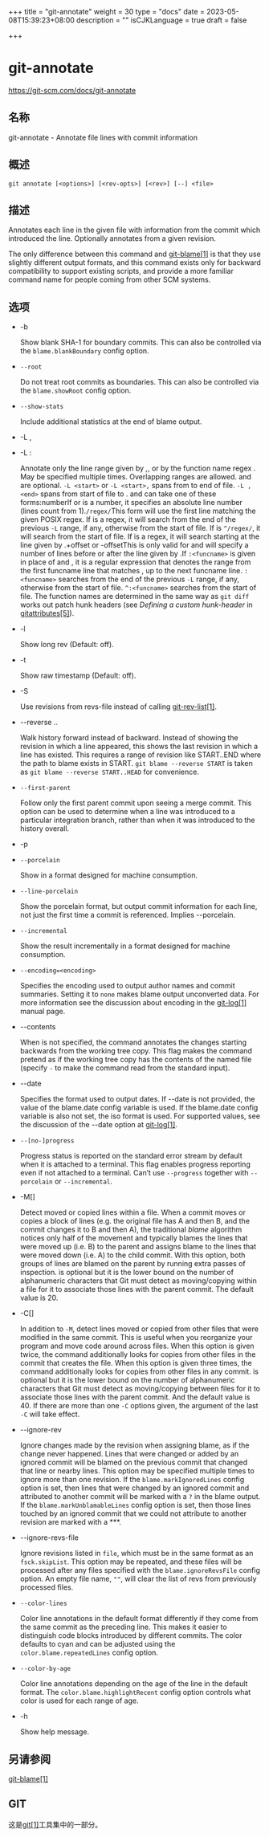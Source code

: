 +++
title = "git-annotate"
weight = 30
type = "docs"
date = 2023-05-08T15:39:23+08:00
description = ""
isCJKLanguage = true
draft = false

+++

# git-annotate

https://git-scm.com/docs/git-annotate

## 名称

git-annotate - Annotate file lines with commit information

## 概述

```
git annotate [<options>] [<rev-opts>] [<rev>] [--] <file>
```

## 描述

Annotates each line in the given file with information from the commit which introduced the line. Optionally annotates from a given revision.

The only difference between this command and [git-blame[1]](../git-blame) is that they use slightly different output formats, and this command exists only for backward compatibility to support existing scripts, and provide a more familiar command name for people coming from other SCM systems.

## 选项

- -b

  Show blank SHA-1 for boundary commits. This can also be controlled via the `blame.blankBoundary` config option.

- `--root`

  Do not treat root commits as boundaries. This can also be controlled via the `blame.showRoot` config option.

- `--show-stats`

  Include additional statistics at the end of blame output.

- -L <start>,<end>

- -L :<funcname>

  Annotate only the line range given by *<start>,<end>*, or by the function name regex *<funcname>*. May be specified multiple times. Overlapping ranges are allowed.*<start>* and *<end>* are optional. `-L <start>` or `-L <start>,` spans from *<start>* to end of file. `-L ,<end>` spans from start of file to *<end>*.*<start>* and *<end>* can take one of these forms:numberIf *<start>* or *<end>* is a number, it specifies an absolute line number (lines count from 1).`/regex/`This form will use the first line matching the given POSIX regex. If *<start>* is a regex, it will search from the end of the previous `-L` range, if any, otherwise from the start of file. If *<start>* is `^/regex/`, it will search from the start of file. If *<end>* is a regex, it will search starting at the line given by *<start>*.+offset or -offsetThis is only valid for *<end>* and will specify a number of lines before or after the line given by *<start>*.If `:<funcname>` is given in place of *<start>* and *<end>*, it is a regular expression that denotes the range from the first funcname line that matches *<funcname>*, up to the next funcname line. `:<funcname>` searches from the end of the previous `-L` range, if any, otherwise from the start of file. `^:<funcname>` searches from the start of file. The function names are determined in the same way as `git diff` works out patch hunk headers (see *Defining a custom hunk-header* in [gitattributes[5]](../../5/gitattributes)).

- -l

  Show long rev (Default: off).

- -t

  Show raw timestamp (Default: off).

- -S <revs-file>

  Use revisions from revs-file instead of calling [git-rev-list[1]](../git-rev-list).

- --reverse <rev>..<rev>

  Walk history forward instead of backward. Instead of showing the revision in which a line appeared, this shows the last revision in which a line has existed. This requires a range of revision like START..END where the path to blame exists in START. `git blame --reverse START` is taken as `git blame --reverse START..HEAD` for convenience.

- `--first-parent`

  Follow only the first parent commit upon seeing a merge commit. This option can be used to determine when a line was introduced to a particular integration branch, rather than when it was introduced to the history overall.

- -p

- `--porcelain`

  Show in a format designed for machine consumption.

- `--line-porcelain`

  Show the porcelain format, but output commit information for each line, not just the first time a commit is referenced. Implies --porcelain.

- `--incremental`

  Show the result incrementally in a format designed for machine consumption.

- `--encoding=<encoding>`

  Specifies the encoding used to output author names and commit summaries. Setting it to `none` makes blame output unconverted data. For more information see the discussion about encoding in the [git-log[1]](../git-log) manual page.

- --contents <file>

  When <rev> is not specified, the command annotates the changes starting backwards from the working tree copy. This flag makes the command pretend as if the working tree copy has the contents of the named file (specify `-` to make the command read from the standard input).

- --date <format>

  Specifies the format used to output dates. If --date is not provided, the value of the blame.date config variable is used. If the blame.date config variable is also not set, the iso format is used. For supported values, see the discussion of the --date option at [git-log[1]](../git-log).

- `--[no-]progress`

  Progress status is reported on the standard error stream by default when it is attached to a terminal. This flag enables progress reporting even if not attached to a terminal. Can’t use `--progress` together with `--porcelain` or `--incremental`.

- -M[<num>]

  Detect moved or copied lines within a file. When a commit moves or copies a block of lines (e.g. the original file has A and then B, and the commit changes it to B and then A), the traditional *blame* algorithm notices only half of the movement and typically blames the lines that were moved up (i.e. B) to the parent and assigns blame to the lines that were moved down (i.e. A) to the child commit. With this option, both groups of lines are blamed on the parent by running extra passes of inspection.<num> is optional but it is the lower bound on the number of alphanumeric characters that Git must detect as moving/copying within a file for it to associate those lines with the parent commit. The default value is 20.

- -C[<num>]

  In addition to `-M`, detect lines moved or copied from other files that were modified in the same commit. This is useful when you reorganize your program and move code around across files. When this option is given twice, the command additionally looks for copies from other files in the commit that creates the file. When this option is given three times, the command additionally looks for copies from other files in any commit.<num> is optional but it is the lower bound on the number of alphanumeric characters that Git must detect as moving/copying between files for it to associate those lines with the parent commit. And the default value is 40. If there are more than one `-C` options given, the <num> argument of the last `-C` will take effect.

- --ignore-rev <rev>

  Ignore changes made by the revision when assigning blame, as if the change never happened. Lines that were changed or added by an ignored commit will be blamed on the previous commit that changed that line or nearby lines. This option may be specified multiple times to ignore more than one revision. If the `blame.markIgnoredLines` config option is set, then lines that were changed by an ignored commit and attributed to another commit will be marked with a `?` in the blame output. If the `blame.markUnblamableLines` config option is set, then those lines touched by an ignored commit that we could not attribute to another revision are marked with a ***.

- --ignore-revs-file <file>

  Ignore revisions listed in `file`, which must be in the same format as an `fsck.skipList`. This option may be repeated, and these files will be processed after any files specified with the `blame.ignoreRevsFile` config option. An empty file name, `""`, will clear the list of revs from previously processed files.

- `--color-lines`

  Color line annotations in the default format differently if they come from the same commit as the preceding line. This makes it easier to distinguish code blocks introduced by different commits. The color defaults to cyan and can be adjusted using the `color.blame.repeatedLines` config option.

- `--color-by-age`

  Color line annotations depending on the age of the line in the default format. The `color.blame.highlightRecent` config option controls what color is used for each range of age.

- -h

  Show help message.

## 另请参阅

[git-blame[1]](../git-blame)

## GIT

  这是[git[1]](../../Git)工具集中的一部分。